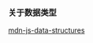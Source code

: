 ### 关于数据类型
[mdn-js-data-structures](https://developer.mozilla.org/en-US/docs/Web/JavaScript/Data_structures)
